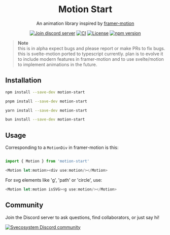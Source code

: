 <p align="center">
 <!-- <img align="center" src="https://raw.githubusercontent.com/huntabyte/shadcn-svelte/main/sites/docs/static/android-chrome-192x192.png" height="96" /> -->
 <h1 align="center">
  Motion Start
 </h1>
</p>

<div align="center">

An animation library inspired by [framer-motion](https://www.framer.com/motion/)

[![Join discord server](https://img.shields.io/badge/dynamic/json?url=https%3A%2F%2Fdiscord.com%2Fapi%2Finvites%2FTBdTdu6hmW%3Fwith_counts%3Dtrue&query=%24.approximate_member_count&logo=discord&logoColor=9656CE&label=motion-start&labelColor=light-gray&color=9656CE&link=https%3A%2F%2Fdiscord.gg%2FTBdTdu6hmW)](https://discord.gg/TBdTdu6hmW)
[![CI](https://github.com/JonathonRP/motion-start/.github/workflows/main.yml/badge.svg)](https://github.com/JonathonRP/motion-start/.github/workflows/main.yml)
[![License](https://img.shields.io/badge/License-MIT-blue.svg)](https://github.com/JonathonRP/motion-start/blob/main/LICENSE)
[![npm version](https://badge.fury.io/js/motion-start.svg)](https://badge.fury.io/js/motion-start)

</div>

> **Note** <br> this is in alpha expect bugs and please report or make PRs to fix bugs. <br> this is svelte-motion ported to typescript currently. plan is to evolve it to include modern features in framer-motion and to use svelte/motion to implement animations in the future.

## Installation

```bash
npm install --save-dev motion-start
```

```bash
pnpm install --save-dev motion-start
```

```bash
yarn install --save-dev motion-start
```

```bash
bun install --save-dev motion-start
```

## Usage

Corresponding to a `MotionDiv` in framer-motion is this:

```javascript
import { Motion } from 'motion-start'

<Motion let:motion><div use:motion/></Motion>
```
For svg elements like 'g', 'path' or 'circle', use:

```javascript
<Motion let:motion isSVG><g use:motion/></Motion>
```


## Community

Join the Discord server to ask questions, find collaborators, or just say hi!

<a href="https://discord.gg/TBdTdu6hmW" alt="Svecosystem Discord community">
<picture>
  <source media="(prefers-color-scheme: dark)" srcset="https://invidget.switchblade.xyz/TBdTdu6hmW">
  <img alt="Svecosystem Discord community" src="https://invidget.switchblade.xyz/TBdTdu6hmW?theme=light">
</picture>
</a>